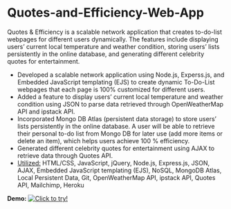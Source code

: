 # Quotes-and-Efficiency-Web-App

Quotes & Efficiency is a scalable network application that creates to-do-list webpages for different users dynamically. The features include displaying users’ current local temperature and weather condition, storing users’ lists persistently in the online database, and generating different celebrity quotes for entertainment.



<ul>
  <li>Developed a scalable network application using Node.js, Experss.js, and Embedded JavaScript templating (EJS) to create dynamic To-Do-List webpages that each page is 100% customized for different users.</li>
  <li>Added a feature to display users’ current local temperature and weather condition using JSON to parse data retrieved through OpenWeatherMap API and ipstack API.</li>
  <li>Incorporated Mongo DB Atlas (persistent data storage) to store users’ lists persistently in the online database. A user will be able to retrieve their personal to-do list from Mongo DB for later use (add more items or delete an item), which helps users achieve 100 % efficiency.</li>
  <li>Generated different celebrity quotes for entertainment using AJAX to retrieve data through Quotes API.</li>
  <li><u>Utilized:</u> HTML/CSS, JavaScript, jQuery, Node.js, Express.js, JSON, AJAX, Embedded JavaScript templating (EJS), NoSQL, MongoDB Atlas, Local Persistent Data, Git, OpenWeatherMap API, ipstack API, Quotes API, Mailchimp, Heroku</li>
</ul>



<b>Demo:</b>
<a href="https://quotes-and-efficiency.herokuapp.com/"><img src="q-and-e_demo.gif" title="Click to try!"></a>
